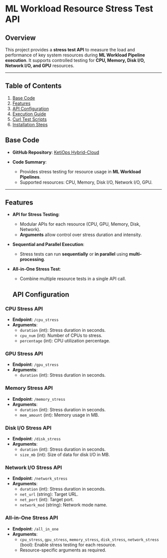 # **ML Workload Resource Stress Test API**

## **Overview**

This project provides a **stress test API** to measure the load and performance of key system resources during **ML Workload Pipeline execution**. It supports controlled testing for **CPU, Memory, Disk I/O, Network I/O, and GPU** resources.

---

## **Table of Contents**

1. [Base Code](#base-code)
2. [Features](#features)
3. [API Configuration](#api-configuration)
4. [Execution Guide](#execution-guide)
5. [Curl Test Scripts](#curl-test-scripts)
6. [Installation Steps](#installation-steps)

## **Base Code**

- **GitHub Repository**: [KetiOps Hybrid-Cloud](https://github.com/ketiops/Hybrid-Cloud/tree/main)

- **Code Summary**:
  - Provides stress testing for resource usage in **ML Workload Pipelines**.
  - Supported resources: CPU, Memory, Disk I/O, Network I/O, GPU.

---

## **Features**

- **API for Stress Testing**:
  - Modular APIs for each resource (CPU, GPU, Memory, Disk, Network).
  - **Arguments** allow control over stress duration and intensity.

- **Sequential and Parallel Execution**:
  - Stress tests can run **sequentially** or **in parallel** using **multi-processing**.

- **All-in-One Stress Test**:
  - Combine multiple resource tests in a single API call.

  ## **API Configuration**

### **CPU Stress API**
- **Endpoint**: `/cpu_stress`
- **Arguments**:
  - `duration` (int): Stress duration in seconds.
  - `cpu_num` (int): Number of CPUs to stress.
  - `percentage` (int): CPU utilization percentage.

### **GPU Stress API**
- **Endpoint**: `/gpu_stress`
- **Arguments**:
  - `duration` (int): Stress duration in seconds.

### **Memory Stress API**
- **Endpoint**: `/memory_stress`
- **Arguments**:
  - `duration` (int): Stress duration in seconds.
  - `mem_amount` (int): Memory usage in MB.

### **Disk I/O Stress API**
- **Endpoint**: `/disk_stress`
- **Arguments**:
  - `duration` (int): Stress duration in seconds.
  - `size_mb` (int): Size of data for disk I/O in MB.

### **Network I/O Stress API**
- **Endpoint**: `/network_stress`
- **Arguments**:
  - `duration` (int): Stress duration in seconds.
  - `net_url` (string): Target URL.
  - `net_port` (int): Target port.
  - `network_mod` (string): Network mode name.

### **All-in-One Stress API**
- **Endpoint**: `/all_in_one`
- **Arguments**:
  - `cpu_stress`, `gpu_stress`, `memory_stress`, `disk_stress`, `network_stress` (bool): Enable stress testing for each resource.
  - Resource-specific arguments as required.